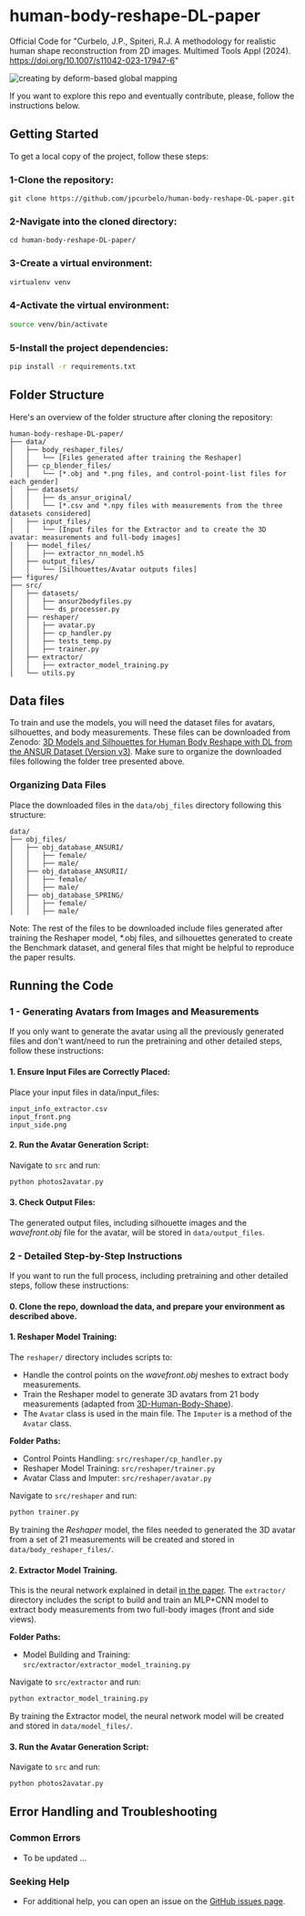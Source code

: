 # human-body-reshape-DL-paper
Official Code for "Curbelo, J.P., Spiteri, R.J. A methodology for realistic human shape reconstruction from 2D images. Multimed Tools Appl (2024). https://doi.org/10.1007/s11042-023-17947-6"

![creating by deform-based global mapping](https://raw.githubusercontent.com/jpcurbelo/human-body-reshape-DL-paper/master/figures/Fig1.png)

If you want to explore this repo and eventually contribute, please, follow the instructions below.

## Getting Started

To get a local copy of the project, follow these steps:

### 1-Clone the repository:

`git clone https://github.com/jpcurbelo/human-body-reshape-DL-paper.git`

### 2-Navigate into the cloned directory:

`cd human-body-reshape-DL-paper/`

### 3-Create a virtual environment:

```bash
virtualenv venv
```
### 4-Activate the virtual environment:

```bash
source venv/bin/activate
```
### 5-Install the project dependencies:

```bash
pip install -r requirements.txt
```

## Folder Structure

Here's an overview of the folder structure after cloning the repository:

```plaintext
human-body-reshape-DL-paper/
├── data/
│   ├── body_reshaper_files/
│   │   └── [Files generated after training the Reshaper]
│   ├── cp_blender_files/
│   │   └── [*.obj and *.png files, and control-point-list files for each gender]
│   ├── datasets/
│   │   ├── ds_ansur_original/
│   │   └── [*.csv and *.npy files with measurements from the three datasets considered]
│   ├── input_files/
│   │   └── [Input files for the Extractor and to create the 3D avatar: measurements and full-body images]
│   ├── model_files/
│   │   ├── extractor_nn_model.h5
│   ├── output_files/
│   │   └── [Silhouettes/Avatar outputs files]
├── figures/
├── src/
│   ├── datasets/
│   │   ├── ansur2bodyfiles.py
│   │   └── ds_processer.py
│   ├── reshaper/
│   │   ├── avatar.py
│   │   ├── cp_handler.py
│   │   ├── tests_temp.py
│   │   ├── trainer.py
│   ├── extractor/
│   │   ├── extractor_model_training.py
│   └── utils.py
```

## Data files

To train and use the models, you will need the dataset files for avatars, silhouettes, and body measurements. These files can be downloaded from Zenodo: [3D Models and Silhouettes for Human Body Reshape with DL from the ANSUR Dataset (Version v3)](https://zenodo.org/records/11301099). Make sure to organize the downloaded files following the folder tree presented above.

### Organizing Data Files

Place the downloaded files in the `data/obj_files` directory following this structure:

```plaintext
data/
├── obj_files/
│   ├── obj_database_ANSURI/
│   │   ├── female/
│   │   ├── male/
│   ├── obj_database_ANSURII/
│   │   ├── female/
│   │   ├── male/
│   ├── obj_database_SPRING/
│   │   ├── female/
│   │   ├── male/
```

Note: The rest of the files to be downloaded include files generated after training the Reshaper model, *.obj files, and silhouettes generated to create the Benchmark dataset, and general files that might be helpful to reproduce the paper results.


## Running the Code

### 1 - Generating Avatars from Images and Measurements  

If you only want to generate the avatar using all the previously generated files and don't want/need to run the pretraining and other detailed steps, follow these instructions:

#### 1. Ensure Input Files are Correctly Placed:  

Place your input files in data/input_files:

```
input_info_extractor.csv
input_front.png
input_side.png
```

#### 2. Run the Avatar Generation Script:

Navigate to `src` and run:

```bash
python photos2avatar.py
```

#### 3. Check Output Files:

The generated output files, including silhouette images and the *wavefront.obj* file for the avatar, will be stored in `data/output_files`.


### 2 - Detailed Step-by-Step Instructions

If you want to run the full process, including pretraining and other detailed steps, follow these instructions:

#### 0. Clone the repo, download the data, and prepare your environment as described above.

#### 1. Reshaper Model Training: 

The `reshaper/` directory includes scripts to:

* Handle the control points on the *wavefront.obj* meshes to extract body measurements.
* Train the Reshaper model to generate 3D avatars from 21 body measurements (adapted from [3D-Human-Body-Shape](https://github.com/zengyh1900/3D-Human-Body-Shape)).
* The `Avatar` class is used in the main file. The `Imputer` is a method of the `Avatar` class.

**Folder Paths:**
* Control Points Handling: `src/reshaper/cp_handler.py`
* Reshaper Model Training: `src/reshaper/trainer.py`
* Avatar Class and Imputer: `src/reshaper/avatar.py`

Navigate to `src/reshaper` and run:

```bash
python trainer.py
```

By training the *Reshaper* model, the files needed to generated the 3D avatar from a set of 21 measurements will be created and stored in `data/body_reshaper_files/`. 


#### 2. Extractor Model Training.

This is the neural network explained in detail [in the paper](https://link.springer.com/article/10.1007/s11042-023-17947-6). The `extractor/` directory includes the script to build and train an MLP+CNN model to extract body measurements from two full-body images (front and side views).

**Folder Paths:**
* Model Building and Training: `src/extractor/extractor_model_training.py`

Navigate to `src/extractor` and run:

```bash
python extractor_model_training.py
```

By training the Extractor model, the neural network model will be created and stored in `data/model_files/`.


#### 3. Run the Avatar Generation Script:

Navigate to `src` and run:

```bash
python photos2avatar.py
```

## Error Handling and Troubleshooting

### Common Errors

- To be updated ...

### Seeking Help

- For additional help, you can open an issue on the [GitHub issues page](https://github.com/jpcurbelo/human-body-reshape-DL-paper/issues).